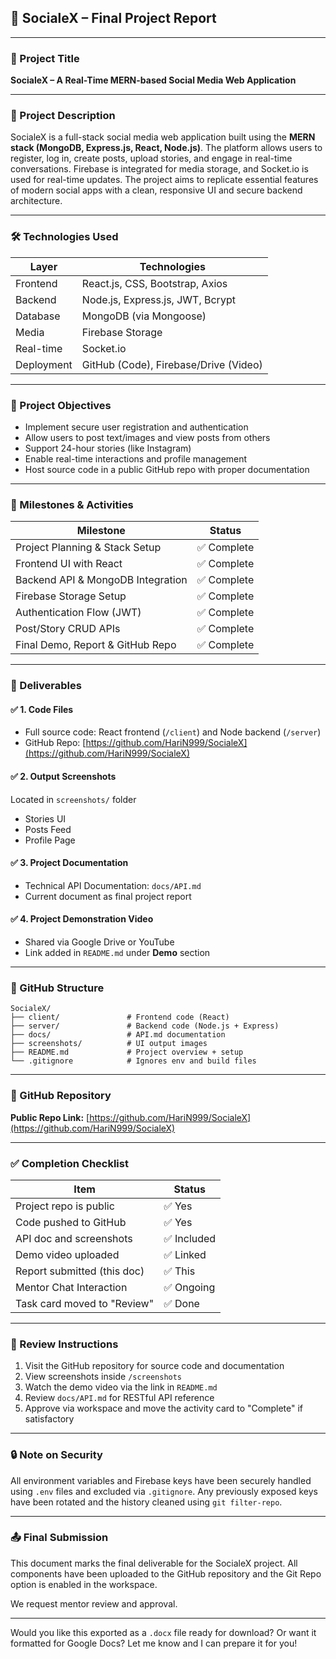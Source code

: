 ## 📝 SocialeX – Final Project Report

---

### 📌 Project Title

**SocialeX – A Real-Time MERN-based Social Media Web Application**

---

### 📍 Project Description

SocialeX is a full-stack social media web application built using the **MERN stack (MongoDB, Express.js, React, Node.js)**. The platform allows users to register, log in, create posts, upload stories, and engage in real-time conversations. Firebase is integrated for media storage, and Socket.io is used for real-time updates. The project aims to replicate essential features of modern social apps with a clean, responsive UI and secure backend architecture.

---

### 🛠️ Technologies Used

| Layer      | Technologies                          |
| ---------- | ------------------------------------- |
| Frontend   | React.js, CSS, Bootstrap, Axios       |
| Backend    | Node.js, Express.js, JWT, Bcrypt      |
| Database   | MongoDB (via Mongoose)                |
| Media      | Firebase Storage                      |
| Real-time  | Socket.io                             |
| Deployment | GitHub (Code), Firebase/Drive (Video) |

---

### 🎯 Project Objectives

* Implement secure user registration and authentication
* Allow users to post text/images and view posts from others
* Support 24-hour stories (like Instagram)
* Enable real-time interactions and profile management
* Host source code in a public GitHub repo with proper documentation

---

### 🚧 Milestones & Activities

| Milestone                         | Status     |
| --------------------------------- | ---------- |
| Project Planning & Stack Setup    | ✅ Complete |
| Frontend UI with React            | ✅ Complete |
| Backend API & MongoDB Integration | ✅ Complete |
| Firebase Storage Setup            | ✅ Complete |
| Authentication Flow (JWT)         | ✅ Complete |
| Post/Story CRUD APIs              | ✅ Complete |
| Final Demo, Report & GitHub Repo  | ✅ Complete |

---

### 📂 Deliverables

#### ✅ 1. Code Files

* Full source code: React frontend (`/client`) and Node backend (`/server`)
* GitHub Repo: [https://github.com/HariN999/SocialeX](https://github.com/HariN999/SocialeX)

#### ✅ 2. Output Screenshots

Located in `screenshots/` folder

* Stories UI
* Posts Feed
* Profile Page

#### ✅ 3. Project Documentation

* Technical API Documentation: `docs/API.md`
* Current document as final project report

#### ✅ 4. Project Demonstration Video

* Shared via Google Drive or YouTube
* Link added in `README.md` under **Demo** section

---

### 📝 GitHub Structure

```
SocialeX/
├── client/               # Frontend code (React)
├── server/               # Backend code (Node.js + Express)
├── docs/                 # API.md documentation
├── screenshots/          # UI output images
├── README.md             # Project overview + setup
└── .gitignore            # Ignores env and build files
```

---

### 🔗 GitHub Repository

**Public Repo Link:** [https://github.com/HariN999/SocialeX](https://github.com/HariN999/SocialeX)

---

### ✅ Completion Checklist

| Item                        | Status     |
| --------------------------- | ---------- |
| Project repo is public      | ✅ Yes      |
| Code pushed to GitHub       | ✅ Yes      |
| API doc and screenshots     | ✅ Included |
| Demo video uploaded         | ✅ Linked   |
| Report submitted (this doc) | ✅ This     |
| Mentor Chat Interaction     | ✅ Ongoing  |
| Task card moved to "Review" | ✅ Done     |

---

### 🧠 Review Instructions

1. Visit the GitHub repository for source code and documentation
2. View screenshots inside `/screenshots`
3. Watch the demo video via the link in `README.md`
4. Review `docs/API.md` for RESTful API reference
5. Approve via workspace and move the activity card to "Complete" if satisfactory

---

### 🔒 Note on Security

All environment variables and Firebase keys have been securely handled using `.env` files and excluded via `.gitignore`. Any previously exposed keys have been rotated and the history cleaned using `git filter-repo`.

---

### 📤 Final Submission

This document marks the final deliverable for the SocialeX project. All components have been uploaded to the GitHub repository and the Git Repo option is enabled in the workspace.

We request mentor review and approval.

---

Would you like this exported as a `.docx` file ready for download? Or want it formatted for Google Docs? Let me know and I can prepare it for you!

